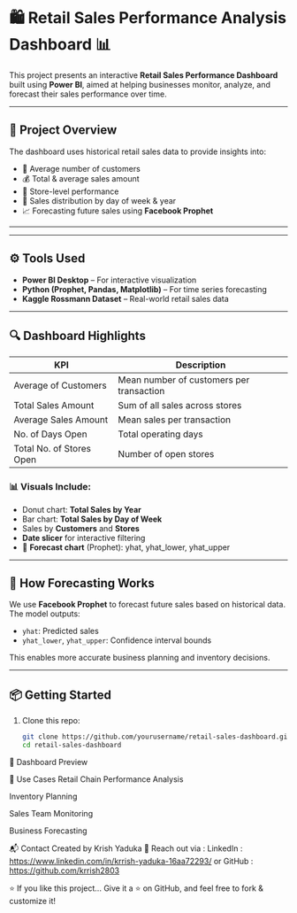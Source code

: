 # 🛍️ Retail Sales Performance Analysis Dashboard 📊

This project presents an interactive **Retail Sales Performance Dashboard** built using **Power BI**, aimed at helping businesses monitor, analyze, and forecast their sales performance over time.

---

## 📌 Project Overview

The dashboard uses historical retail sales data to provide insights into:

- 🔢 Average number of customers
- 💰 Total & average sales amount
- 🏪 Store-level performance
- 📆 Sales distribution by day of week & year
- 📈 Forecasting future sales using **Facebook Prophet**

---


---

## ⚙️ Tools Used

- **Power BI Desktop** – For interactive visualization
- **Python (Prophet, Pandas, Matplotlib)** – For time series forecasting
- **Kaggle Rossmann Dataset** – Real-world retail sales data

---

## 🔍 Dashboard Highlights

| KPI                          | Description                              |
|-----------------------------|------------------------------------------|
| Average of Customers        | Mean number of customers per transaction |
| Total Sales Amount          | Sum of all sales across stores           |
| Average Sales Amount        | Mean sales per transaction               |
| No. of Days Open            | Total operating days                     |
| Total No. of Stores Open    | Number of open stores                    |

### 📊 Visuals Include:

- Donut chart: **Total Sales by Year**
- Bar chart: **Total Sales by Day of Week**
- Sales by **Customers** and **Stores**
- **Date slicer** for interactive filtering
- 🔮 **Forecast chart** (Prophet): yhat, yhat_lower, yhat_upper

---

## 🧠 How Forecasting Works

We use **Facebook Prophet** to forecast future sales based on historical data. The model outputs:

- `yhat`: Predicted sales
- `yhat_lower`, `yhat_upper`: Confidence interval bounds

This enables more accurate business planning and inventory decisions.

---

## 📦 Getting Started

1. Clone this repo:
   ```bash
   git clone https://github.com/yourusername/retail-sales-dashboard.git
   cd retail-sales-dashboard

📸 Dashboard Preview

🚀 Use Cases
Retail Chain Performance Analysis

Inventory Planning

Sales Team Monitoring

Business Forecasting

📬 Contact
Created by Krish Yaduka
📧 Reach out via :
LinkedIn : https://www.linkedin.com/in/krrish-yaduka-16aa72293/ 
or 
GitHub : https://github.com/krrish2803

⭐ If you like this project...
Give it a ⭐ on GitHub, and feel free to fork & customize it!
 
